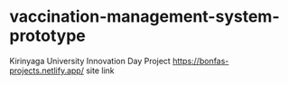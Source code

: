 # vaccination-management-system-prototype
Kirinyaga University Innovation Day Project
https://bonfas-projects.netlify.app/  site link 

